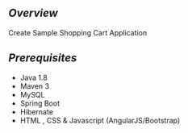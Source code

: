 ## *Overview*
Create Sample Shopping Cart Application 

## *Prerequisites*
* Java 1.8
* Maven 3
* MySQL
* Spring Boot
* Hibernate
* HTML , CSS & Javascript (AngularJS/Bootstrap)
